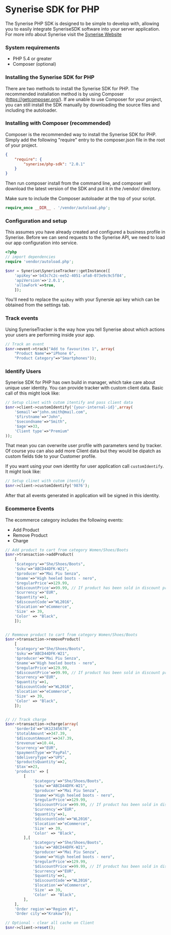# Synerise SDK for PHP

The Synerise PHP SDK is designed to be simple to develop with, allowing you to easily integrate SyneriseSDK software into your server application. For more info about Synerise visit the [Synerise Website](http://synerise.com)

### System requirements

* PHP 5.4 or greater
* Composer (optional)

### Installing the Synerise SDK for PHP

There are two methods to install the Synerise SDK for PHP. The recommended installation method is by using Composer (https://getcomposer.org/). If are unable to use Composer for your project, you can still install the SDK manually by downloading the source files and including the autoloader.

### Installing with Composer (recommended)

Composer is the recommended way to install the Synerise SDK for PHP. Simply add the following "require" entry to the composer.json file in the root of your project.

```json
{
    "require": {
        "synerise/php-sdk": "2.0.1"
    }
}
```
Then run composer install from the command line, and composer will download the latest version of the SDK and put it in the /vendor/ directory.

Make sure to include the Composer autoloader at the top of your script.

```php
require_once __DIR__ . '/vendor/autoload.php';
```

### Configuration and setup

This assumes you have already created and configured a business profile in Synerise.
Before we can send requests to the Synerise API, we need to load our app configuration into service.

```php
<?php
// import dependencies
require 'vendor/autoload.php';

$snr = Synerise\SyneriseTracker::getInstance([
	'apiKey'=>'b43c7c2c-ee52-4051-afa8-073e9c9c5f84',
	'apiVersion'=>'2.0.1',
	'allowFork'=>true,
	]);
```
You'll need to replace the `apiKey` with your Synersie api key which can be obtained from the settings tab.

### Track events

Using SyneriseTracker is the way how you tell Synerise about which actions your users are performing inside your app. 

```php
// Track an event
$snr->event->track("Add to favourites 1", array(
	"Product Name"=>"iPhone 6",
    "Product Category"=>"Smartphones"));
```

### Identify Users
Synerise SDK for PHP has own build in manager, which take care about unique user identity. You can provide tracker with custom client data. Basic call of this might look like:

```php
// Setup clinet with cutom itentify and pass client data
$snr->client->customIdentify('{your-internal-id}',array(
	'$email'=>"john.smith@mail.com",
	'$firstname'=>"John",
    '$secondname'=>"Smith",
    '$age'=>33,
    'Client type'=>"Premium"
));
```
That mean you can overwrite user profile with parameters send by tracker. Of course you can also add more Client data but they would be dipatch as custom fields tide to your Customer profile.

If you want using your own identity for user application call `customIdentify`. It might look like:

```php
// Setup clinet with cutom itentify
$snr->client->customIdentify('9876');
```

After that all events generated in application will be signed in this identity.

### Ecommerce Events

The ecommerce category includes the following events:
* Add Product
* Remove Product
* Charge 

```php
// Add product to cart from category Women/Shoes/Boots
$snr->transaction->addProduct(
	[
	'$category'=>"She/Shoes/Boots",
	'$sku'=>"ABCD44DFK-W21",
	'$producer'=>"Mai Piu Senza",
	'$name'=>"High heeled boots - nero",
	'$regularPrice'=>129.99, 
	'$discountPrice'=>99.99, // If product has been sold in discount price
	'$currency'=>"EUR", 
	'$quantity'=>1,
	'$discountCode'=>"WL2016",
	'$location'=>"eCommerce",
	'Size' => 39,
	'Color' => "Black",
	]);


// Remmove product to cart from category Women/Shoes/Boots
$snr->transaction->removeProduct(
	[
	'$category'=>"She/Shoes/Boots",
	'$sku'=>"ABCD44DFK-W21",
	'$producer'=>"Mai Piu Senza",
	'$name'=>"High heeled boots - nero",
	'$regularPrice'=>129.99, 
	'$discountPrice'=>99.99, // If product has been sold in discount price
	'$currency'=>"EUR", 
	'$quantity'=>1,
	'$discountCode'=>"WL2016",
	'$location'=>"eCommerce",
	'Size' => 39,
	'Color' => "Black",
	]);


// // Track charge
$snr->transaction->charge(array(
	'$orderId'=>"UK12345678",
	'$totalAmount'=>347.39,
	'$discountAmount'=>347.39,
	'$revenue'=>10.44,
	'$currency'=>"EUR",
	'$paymentType'=>"PayPal",
	'$deliveryType'=>"UPS",
	'$productsQuantity'=>2,
	'$tax'=>23,
	'products' => [
		[
			'$category'=>"She/Shoes/Boots",
			'$sku'=>"ABCD44DFK-W21",
			'$producer'=>"Mai Piu Senza",
			'$name'=>"High heeled boots - nero",
			'$regularPrice'=>129.99, 
			'$discountPrice'=>99.99, // If product has been sold in discount price
			'$currency'=>"EUR",
			'$quantity'=>1,
			'$discountCode'=>"WL2016",
			'$location'=>"eCommerce",
			'Size' => 39,
			'Color' => "Black",
		],[
			'$category'=>"She/Shoes/Boots",
			'$sku'=>"ABCD44DFK-W21",
			'$producer'=>"Mai Piu Senza",
			'$name'=>"High heeled boots - nero",
			'$regularPrice'=>129.99, 
			'$discountPrice'=>99.99, // If product has been sold in discount price
			'$currency'=>"EUR",
			'$quantity'=>1,
			'$discountCode'=>"WL2016",
			'$location'=>"eCommerce",
			'Size' => 39,
			'Color' => "Black",
		],
	],
	'Order region'=>"Region #1",
	'Order city'=>"Krakow"));
```

```php
// Optional - clear all cache on Client
$snr->client->reset();
```

